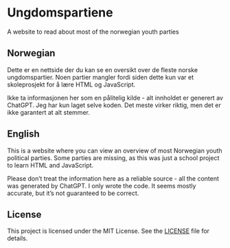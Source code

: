# Ungdomspartiene
A website to read about most of the norwegian youth parties

## Norwegian
Dette er en nettside der du kan se en oversikt over de fleste norske ungdomspartier. Noen partier mangler fordi siden dette kun var et skoleprosjekt for å lære HTML og JavaScript.

Ikke ta informasjonen her som en pålitelig kilde - alt innholdet er generert av ChatGPT. Jeg har kun laget selve koden. Det meste virker riktig, men det er ikke garantert at alt stemmer.

## English
This is a website where you can view an overview of most Norwegian youth political parties. Some parties are missing, as this was just a school project to learn HTML and JavaScript.

Please don’t treat the information here as a reliable source - all the content was generated by ChatGPT. I only wrote the code. It seems mostly accurate, but it’s not guaranteed to be correct.

## License  
This project is licensed under the MIT License. See the [LICENSE](./LICENSE) file for details.
